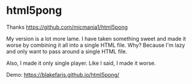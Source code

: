 html5pong
=========

Thanks https://github.com/micmania1/html5pong

My version is a lot more lame.  I have taken something sweet and made it worse by combining it all into a single HTML file. Why?  Because I'm lazy and only want to pass around a single HTML file.

Also, I made it only single player.  Like I said, I made it worse.

Demo: https://blakefaris.github.io/html5pong/
